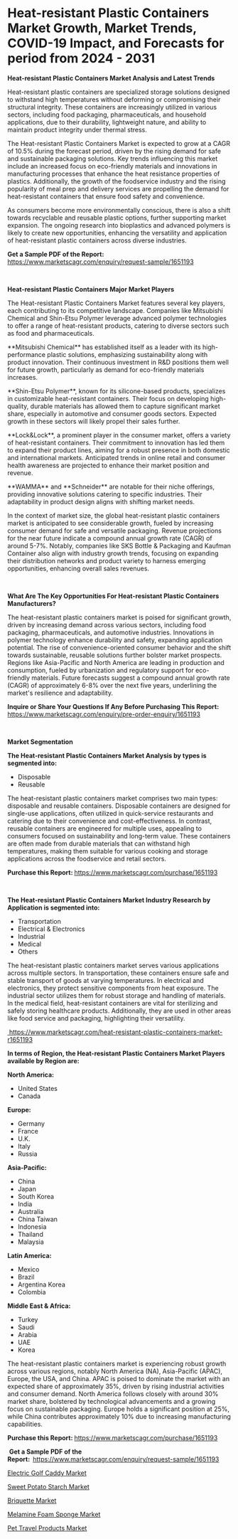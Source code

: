 <p><h1>Heat-resistant Plastic Containers Market Growth, Market Trends, COVID-19 Impact, and Forecasts for period from 2024 - 2031</h1></p><p><strong>Heat-resistant Plastic Containers Market Analysis and Latest Trends</strong></p>
<p><p>Heat-resistant plastic containers are specialized storage solutions designed to withstand high temperatures without deforming or compromising their structural integrity. These containers are increasingly utilized in various sectors, including food packaging, pharmaceuticals, and household applications, due to their durability, lightweight nature, and ability to maintain product integrity under thermal stress.</p><p>The Heat-resistant Plastic Containers Market is expected to grow at a CAGR of 10.5% during the forecast period, driven by the rising demand for safe and sustainable packaging solutions. Key trends influencing this market include an increased focus on eco-friendly materials and innovations in manufacturing processes that enhance the heat resistance properties of plastics. Additionally, the growth of the foodservice industry and the rising popularity of meal prep and delivery services are propelling the demand for heat-resistant containers that ensure food safety and convenience.</p><p>As consumers become more environmentally conscious, there is also a shift towards recyclable and reusable plastic options, further supporting market expansion. The ongoing research into bioplastics and advanced polymers is likely to create new opportunities, enhancing the versatility and application of heat-resistant plastic containers across diverse industries.</p></p>
<p><strong>Get a Sample PDF of the Report:&nbsp;</strong> <a href="https://www.marketscagr.com/enquiry/request-sample/1651193?utm_campaign=1349&utm_medium=2&utm_source=Github&utm_content=ia&utm_term=26092024&utm_id=heat-resistant-plastic-containers">https://www.marketscagr.com/enquiry/request-sample/1651193</a></p>
<p>&nbsp;</p>
<p><strong>Heat-resistant Plastic Containers Major Market Players</strong></p>
<p><p>The Heat-resistant Plastic Containers Market features several key players, each contributing to its competitive landscape. Companies like Mitsubishi Chemical and Shin-Etsu Polymer leverage advanced polymer technologies to offer a range of heat-resistant products, catering to diverse sectors such as food and pharmaceuticals.</p><p>**Mitsubishi Chemical** has established itself as a leader with its high-performance plastic solutions, emphasizing sustainability along with product innovation. Their continuous investment in R&D positions them well for future growth, particularly as demand for eco-friendly materials increases.</p><p>**Shin-Etsu Polymer**, known for its silicone-based products, specializes in customizable heat-resistant containers. Their focus on developing high-quality, durable materials has allowed them to capture significant market share, especially in automotive and consumer goods sectors. Expected growth in these sectors will likely propel their sales further.</p><p>**Lock&Lock**, a prominent player in the consumer market, offers a variety of heat-resistant containers. Their commitment to innovation has led them to expand their product lines, aiming for a robust presence in both domestic and international markets. Anticipated trends in online retail and consumer health awareness are projected to enhance their market position and revenue.</p><p>**WAMMA** and **Schneider** are notable for their niche offerings, providing innovative solutions catering to specific industries. Their adaptability in product design aligns with shifting market needs.</p><p>In the context of market size, the global heat-resistant plastic containers market is anticipated to see considerable growth, fueled by increasing consumer demand for safe and versatile packaging. Revenue projections for the near future indicate a compound annual growth rate (CAGR) of around 5-7%. Notably, companies like SKS Bottle & Packaging and Kaufman Container also align with industry growth trends, focusing on expanding their distribution networks and product variety to harness emerging opportunities, enhancing overall sales revenues.</p></p>
<p>&nbsp;</p>
<p><strong>What Are The Key Opportunities For Heat-resistant Plastic Containers Manufacturers?</strong></p>
<p><p>The heat-resistant plastic containers market is poised for significant growth, driven by increasing demand across various sectors, including food packaging, pharmaceuticals, and automotive industries. Innovations in polymer technology enhance durability and safety, expanding application potential. The rise of convenience-oriented consumer behavior and the shift towards sustainable, reusable solutions further bolster market prospects. Regions like Asia-Pacific and North America are leading in production and consumption, fueled by urbanization and regulatory support for eco-friendly materials. Future forecasts suggest a compound annual growth rate (CAGR) of approximately 6-8% over the next five years, underlining the market's resilience and adaptability.</p></p>
<p><strong>Inquire or Share Your Questions If Any Before Purchasing This Report:</strong> <a href="https://www.marketscagr.com/enquiry/pre-order-enquiry/1651193?utm_campaign=1349&utm_medium=2&utm_source=Github&utm_content=ia&utm_term=26092024&utm_id=heat-resistant-plastic-containers">https://www.marketscagr.com/enquiry/pre-order-enquiry/1651193</a></p>
<p>&nbsp;</p>
<p><strong>Market Segmentation</strong></p>
<p><strong>The Heat-resistant Plastic Containers Market Analysis by types is segmented into:</strong></p>
<p><ul><li>Disposable</li><li>Reusable</li></ul></p>
<p><p>The heat-resistant plastic containers market comprises two main types: disposable and reusable containers. Disposable containers are designed for single-use applications, often utilized in quick-service restaurants and catering due to their convenience and cost-effectiveness. In contrast, reusable containers are engineered for multiple uses, appealing to consumers focused on sustainability and long-term value. These containers are often made from durable materials that can withstand high temperatures, making them suitable for various cooking and storage applications across the foodservice and retail sectors.</p></p>
<p><strong>Purchase this Report:&nbsp;</strong><a href="https://www.marketscagr.com/purchase/1651193?utm_campaign=1349&utm_medium=2&utm_source=Github&utm_content=ia&utm_term=26092024&utm_id=heat-resistant-plastic-containers">https://www.marketscagr.com/purchase/1651193</a></p>
<p>&nbsp;</p>
<p><strong>The Heat-resistant Plastic Containers Market Industry Research by Application is segmented into:</strong></p>
<p><ul><li>Transportation</li><li>Electrical & Electronics</li><li>Industrial</li><li>Medical</li><li>Others</li></ul></p>
<p><p>The heat-resistant plastic containers market serves various applications across multiple sectors. In transportation, these containers ensure safe and stable transport of goods at varying temperatures. In electrical and electronics, they protect sensitive components from heat exposure. The industrial sector utilizes them for robust storage and handling of materials. In the medical field, heat-resistant containers are vital for sterilizing and safely storing healthcare products. Additionally, they are used in other areas like food service and packaging, highlighting their versatility.</p></p>
<p><a href="https://www.marketscagr.com/heat-resistant-plastic-containers-market-r1651193?utm_campaign=1349&utm_medium=2&utm_source=Github&utm_content=ia&utm_term=26092024&utm_id=heat-resistant-plastic-containers">&nbsp;https://www.marketscagr.com/heat-resistant-plastic-containers-market-r1651193</a></p>
<p><strong>In terms of Region, the Heat-resistant Plastic Containers Market Players available by Region are:</strong></p>
<p>
    <p> <strong> North America: </strong>
        <ul>
            <li>United States</li>
            <li>Canada</li>
        </ul>
        </p> 
    <p> <strong> Europe: </strong>
        <ul>
            <li>Germany</li>
            <li>France</li>
            <li>U.K.</li>
            <li>Italy</li>
            <li>Russia</li>
        </ul>
        </p> 
    <p> <strong> Asia-Pacific: </strong>
        <ul>
            <li>China</li>
            <li>Japan</li>
            <li>South Korea</li>
            <li>India</li>
            <li>Australia</li>
            <li>China Taiwan</li>
            <li>Indonesia</li>
            <li>Thailand</li>
            <li>Malaysia</li>
        </ul>
        </p> 
    <p> <strong> Latin America: </strong>
        <ul>
            <li>Mexico</li>
            <li>Brazil</li>
            <li>Argentina Korea</li>
            <li>Colombia</li>
        </ul>
        </p> 
    <p> <strong> Middle East & Africa: </strong>
        <ul>
            <li>Turkey</li>
            <li>Saudi</li>
            <li>Arabia</li>
            <li>UAE</li>
            <li>Korea</li>
        </ul>
    </p>
    </p>
<p><p>The heat-resistant plastic containers market is experiencing robust growth across various regions, notably North America (NA), Asia-Pacific (APAC), Europe, the USA, and China. APAC is poised to dominate the market with an expected share of approximately 35%, driven by rising industrial activities and consumer demand. North America follows closely with around 30% market share, bolstered by technological advancements and a growing focus on sustainable packaging. Europe holds a significant position at 25%, while China contributes approximately 10% due to increasing manufacturing capabilities.</p></p>
<p><strong>Purchase this Report: </strong><a href="https://www.marketscagr.com/purchase/1651193?utm_campaign=1349&utm_medium=2&utm_source=Github&utm_content=ia&utm_term=26092024&utm_id=heat-resistant-plastic-containers">https://www.marketscagr.com/purchase/1651193</a></p>
<p>&nbsp;<strong>Get a Sample PDF of the Report:&nbsp;&nbsp;</strong><a href="https://www.marketscagr.com/enquiry/request-sample/1651193?utm_campaign=1349&utm_medium=2&utm_source=Github&utm_content=ia&utm_term=26092024&utm_id=heat-resistant-plastic-containers">https://www.marketscagr.com/enquiry/request-sample/1651193</a></p>
<p><strong></strong></p>
<p><p><a href="https://issuu.com/reportprime-2/docs/electric-golf-caddy-market-size-203_814cedeb500eda?utm_campaign=1349&utm_medium=2&utm_source=Github&utm_content=ia&utm_term=26092024&utm_id=heat-resistant-plastic-containers">Electric Golf Caddy Market</a></p><p><a href="https://www.linkedin.com/pulse/global-sweet-potato-starch-industry-research-report-competitive-0khkf?utm_campaign=1349&utm_medium=2&utm_source=Github&utm_content=ia&utm_term=26092024&utm_id=heat-resistant-plastic-containers">Sweet Potato Starch Market</a></p><p><a href="https://www.linkedin.com/pulse/global-briquette-market-opportunities-challenges2024-nu2qf?utm_campaign=1349&utm_medium=2&utm_source=Github&utm_content=ia&utm_term=26092024&utm_id=heat-resistant-plastic-containers">Briquette Market</a></p><p><a href="https://www.linkedin.com/pulse/melamine-foam-sponge-market-industry-trends-forecast-period-wsfqf?utm_campaign=1349&utm_medium=2&utm_source=Github&utm_content=ia&utm_term=26092024&utm_id=heat-resistant-plastic-containers">Melamine Foam Sponge Market</a></p><p><a href="https://issuu.com/reportprime-2/docs/pet-travel-products-market-size-203_9b85466409bc43?utm_campaign=1349&utm_medium=2&utm_source=Github&utm_content=ia&utm_term=26092024&utm_id=heat-resistant-plastic-containers">Pet Travel Products Market</a></p></p>
